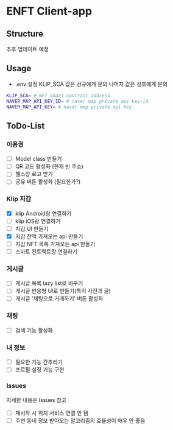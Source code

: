 # ENFT Client-app

## Structure

추후 업데이트 예정

## Usage

- .env 설정
  KLIP_SCA 값은 선규에게 문의
  나머지 값은 성호에게 문의

```sh
KLIP_SCA= # NFT smart contract address
NAVER_MAP_API_KEY_ID= # naver map private api key-id 
NAVER_MAP_API_KEY= # naver map private api key
```

## ToDo-List

### 이용권
- [ ] Model class 만들기
- [ ] QR 코드 활성화 (현재 빈 주소)
- [ ] 헬스장 로고 받기
- [ ] 공유 버튼 활성화 (필요한가?)

### Klip 지갑
- [x] klip Android랑 연결하기
- [ ] klip iOS랑 연결하기
- [ ] 지갑 UI 만들기
- [x] 지갑 잔액 가져오는 api 만들기
- [ ] 지갑 NFT 목록 가져오는 api 만들기
- [ ] 스마트 컨트랙트랑 연결하기

### 게시글
- [ ] 게시글 목록 lazy list로 바꾸기
- [ ] 게시글 반응형 UI로 만들기(특히 사진과 글)
- [ ] 게시글 '채팅으로 거래하기' 버튼 활성화

### 채팅  
- [ ] 검색 기능 활성화

### 내 정보
- [ ] 필요한 기능 간추리기
- [ ] 프로필 설정 기능 구현

### Issues

자세한 내용은 Issues 참고

- [ ] 재시작 시 위치 서비스 연결 안 됌
- [ ] 주변 동네 정보 받아오는 알고리즘의 효율성이 매우 안 좋음
